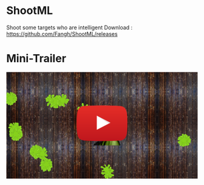 # ShootML
Shoot some targets who are intelligent
Download : https://github.com/Fangh/ShootML/releases


# Mini-Trailer

[![IMAGE ALT TEXT HERE](https://github.com/Fangh/ShootML/blob/master/cafard%20trailer.png)](https://www.youtube.com/watch?v=PEruuLJseoM)
